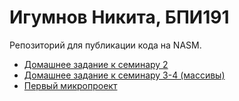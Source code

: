 # Игумнов Никита, БПИ191

Репозиторий для публикации кода на NASM.

 - [Домашнее задание к семинару 2](./HW1)
 - [Домашнее задание к семинару 3-4 (массивы)](./HW2)
 - [Первый микропроект](./Microproject)
